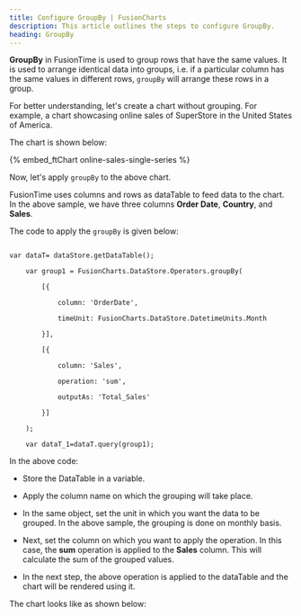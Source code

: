 ```yaml
---
title: Configure GroupBy | FusionCharts
description: This article outlines the steps to configure GroupBy.
heading: GroupBy
---
```


**GroupBy** in FusionTime is used to group rows that have the same values. It is used to arrange identical data into groups, i.e. if a particular column has the same values in different rows, `groupBy` will arrange these rows in a group.

For better understanding, let's create a chart without grouping. For example, a chart showcasing online sales of SuperStore in the United States of America.

The chart is shown below:

{% embed_ftChart online-sales-single-series %}

Now, let's apply `groupBy` to the above chart.

FusionTime uses columns and rows as dataTable to feed data to the chart. In the above sample, we have three columns **Order Date**, **Country**, and **Sales**.

The code to apply the `groupBy` is given below:

```

var dataT= dataStore.getDataTable();

    var group1 = FusionCharts.DataStore.Operators.groupBy(

        [{

            column: 'OrderDate',

            timeUnit: FusionCharts.DataStore.DatetimeUnits.Month

        }],

        [{

            column: 'Sales',

            operation: 'sum',

            outputAs: 'Total_Sales'

        }]

    );

    var dataT_1=dataT.query(group1);

```

In the above code:

* Store the DataTable in a variable.

* Apply the column name on which the grouping will take place.

* In the same object, set the unit in which you want the data to be grouped. In the above sample, the grouping is done on monthly basis.

* Next, set the column on which you want to apply the operation. In this case, the **sum** operation is applied to the **Sales** column. This will calculate the sum of the grouped values.

* In the next step, the above operation is applied to the dataTable and the chart will be rendered using it.

The chart looks like as shown below:

<Live Chart>